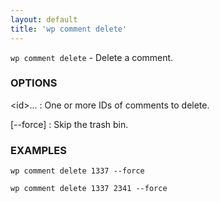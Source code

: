 ```yaml
---
layout: default
title: 'wp comment delete'
---
```


`wp comment delete` - Delete a comment.

### OPTIONS

&lt;id&gt;...
: One or more IDs of comments to delete.

[\--force]
: Skip the trash bin.

### EXAMPLES

    wp comment delete 1337 --force

    wp comment delete 1337 2341 --force

